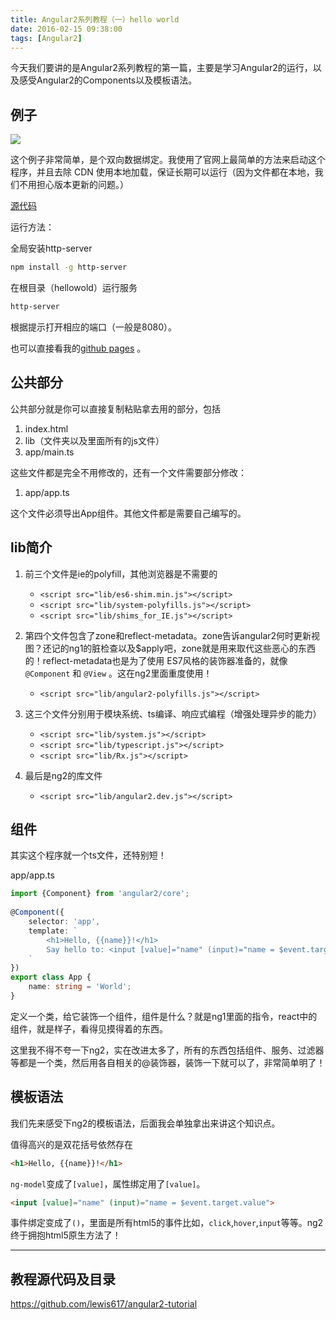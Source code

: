 ```yaml
---
title: Angular2系列教程（一）hello world
date: 2016-02-15 09:38:00
tags: [Angular2]
---
```


今天我们要讲的是Angular2系列教程的第一篇，主要是学习Angular2的运行，以及感受Angular2的Components以及模板语法。

<!--more-->

## 例子

![](https://ws3.sinaimg.cn/large/83900b4egw1f9xppvhc43j208g052t92.jpg)

这个例子非常简单，是个双向数据绑定。我使用了官网上最简单的方法来启动这个程序，并且去除 CDN 使用本地加载，保证长期可以运行（因为文件都在本地，我们不用担心版本更新的问题。）

[源代码](https://github.com/lewis617/angular2-tutorial/tree/gh-pages/hellowold)

运行方法：

全局安装http-server

```sh 
npm install -g http-server
```

在根目录（hellowold）运行服务

```sh    
http-server
```
根据提示打开相应的端口（一般是8080）。

也可以直接看我的[github pages](http://lewis617.github.io/angular2-tutorial/hellowold/) 。

## 公共部分

公共部分就是你可以直接复制粘贴拿去用的部分，包括

  1. index.html
  2. lib（文件夹以及里面所有的js文件）
  3. app/main.ts

这些文件都是完全不用修改的，还有一个文件需要部分修改：

  1. app/app.ts

这个文件必须导出App组件。其他文件都是需要自己编写的。

## lib简介

  1. 前三个文件是ie的polyfill，其他浏览器是不需要的
	  * `<script src="lib/es6-shim.min.js"></script>` 
	  * `<script src="lib/system-polyfills.js"></script>` 
	  * `<script src="lib/shims_for_IE.js"></script>`  

  2.  第四个文件包含了zone和reflect-metadata。zone告诉angular2何时更新视图？还记的ng1的脏检查以及$apply吧，zone就是用来取代这些恶心的东西的！reflect-metadata也是为了使用 ES7风格的装饰器准备的，就像`@Component` 和 `@View` 。这在ng2里面重度使用！
	  * `<script src="lib/angular2-polyfills.js"></script>`
  4.  这三个文件分别用于模块系统、ts编译、响应式编程（增强处理异步的能力）
	  * `<script src="lib/system.js"></script>`  
	  * `<script src="lib/typescript.js"></script>`  
	  * `<script src="lib/Rx.js"></script>`   

  5.  最后是ng2的库文件
	  * `<script src="lib/angular2.dev.js"></script>`

## 组件

其实这个程序就一个ts文件，还特别短！

app/app.ts

```ts
import {Component} from 'angular2/core';  
  
@Component({  
    selector: 'app',  
    template: `  
        <h1>Hello, {{name}}!</h1>  
        Say hello to: <input [value]="name" (input)="name = $event.target.value">  
    `  
})  
export class App {  
    name: string = 'World';  
}
```

定义一个类，给它装饰一个组件，组件是什么？就是ng1里面的指令，react中的组件，就是样子，看得见摸得着的东西。

这里我不得不夸一下ng2，实在改进太多了，所有的东西包括组件、服务、过滤器等都是一个类，然后用各自相关的@装饰器，装饰一下就可以了，非常简单明了！

## 模板语法

我们先来感受下ng2的模板语法，后面我会单独拿出来讲这个知识点。

值得高兴的是双花括号依然存在

```html
<h1>Hello, {{name}}!</h1>
```

`ng-model`变成了`[value]`，属性绑定用了`[value]`。

```html
<input [value]="name" (input)="name = $event.target.value">
```

事件绑定变成了`()`，里面是所有html5的事件比如，`click`,`hover`,`input`等等。ng2终于拥抱html5原生方法了！

* * *

## 教程源代码及目录

https://github.com/lewis617/angular2-tutorial